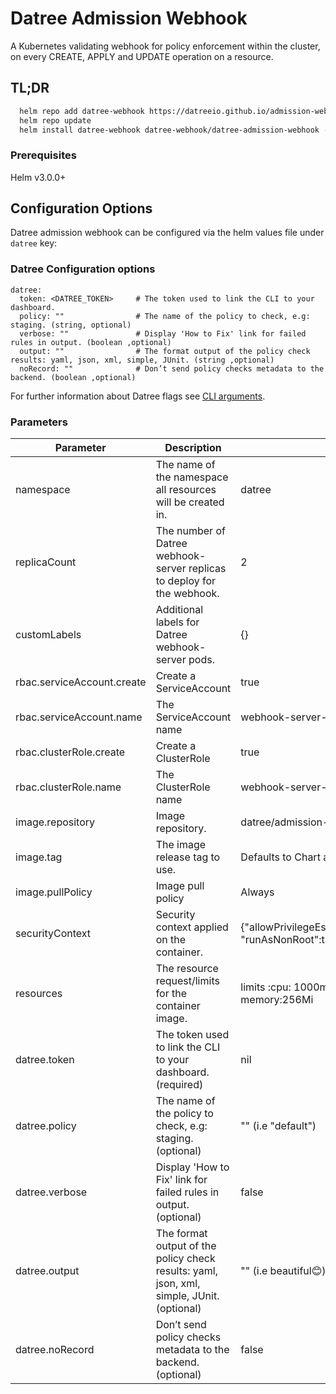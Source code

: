 # Datree Admission Webhook

A Kubernetes validating webhook for policy enforcement within the cluster, on every CREATE, APPLY and UPDATE operation on a resource.

## TL;DR

```bash
  helm repo add datree-webhook https://datreeio.github.io/admission-webhook-datree/
  helm repo update
  helm install datree-webhook datree-webhook/datree-admission-webhook --create-namespace --set datree.token=<DATREE_TOKEN>
```

### Prerequisites

Helm v3.0.0+

## Configuration Options

Datree admission webhook can be configured via the helm values file under `datree` key:

### Datree Configuration options

```
datree:
  token: <DATREE_TOKEN>     # The token used to link the CLI to your dashboard.
  policy: ""                # The name of the policy to check, e.g: staging. (string, optional)
  verbose: ""               # Display 'How to Fix' link for failed rules in output. (boolean ,optional)
  output: ""                # The format output of the policy check results: yaml, json, xml, simple, JUnit. (string ,optional)
  noRecord: ""              # Don’t send policy checks metadata to the backend. (boolean ,optional)
```

For further information about Datree flags see [CLI arguments](https://hub.datree.io/setup/cli-arguments).

### Parameters

| Parameter                  | Description                                                                               | Default                                                                                                 |     |     |
| -------------------------- | ----------------------------------------------------------------------------------------- | ------------------------------------------------------------------------------------------------------- | --- | --- |
| namespace                  | The name of the namespace all resources will be created in.                               | datree                                                                                                  |     |     |
| replicaCount               | The number of Datree webhook-server replicas to deploy for the webhook.                   | 2                                                                                                       |     |     |
| customLabels               | Additional labels for Datree webhook-server pods.                                         | {}                                                                                                      |     |     |
| rbac.serviceAccount.create | Create a ServiceAccount                                                                   | true                                                                                                    |     |     |
| rbac.serviceAccount.name   | The ServiceAccount name                                                                   | webhook-server-datree                                                                                   |     |     |
| rbac.clusterRole.create    | Create a ClusterRole                                                                      | true                                                                                                    |     |     |
| rbac.clusterRole.name      | The ClusterRole name                                                                      | webhook-server-datree                                                                                   |     |     |
| image.repository           | Image repository.                                                                         | datree/admission-webhook                                                                                |     |     |
| image.tag                  | The image release tag to use.                                                             | Defaults to Chart appVersion                                                                            |     |     |
| image.pullPolicy           | Image pull policy                                                                         | Always                                                                                                  |     |     |
| securityContext            | Security context applied on the container.                                                | {"allowPrivilegeEscalation":false,"readOnlyRootFilesystem":true, "runAsNonRoot":true,"runAsUser":25000} |     |     |
| resources                  | The resource request/limits for the container image.                                      | limits :cpu: 1000m, memory: 512Mi requests: cpu:100m, memory:256Mi                                      |     |     |
| datree.token               | The token used to link the CLI to your dashboard. (required)                              | nil                                                                                                     |     |     |
| datree.policy              | The name of the policy to check, e.g: staging. (optional)                                 | "" (i.e "default")                                                                                      |     |     |
| datree.verbose             | Display 'How to Fix' link for failed rules in output. (optional)                          | false                                                                                                   |     |     |
| datree.output              | The format output of the policy check results: yaml, json, xml, simple, JUnit. (optional) | "" (i.e beautiful😊)                                                                                    |     |     |
| datree.noRecord            | Don’t send policy checks metadata to the backend. (optional)                              | false                                                                                                   |     |     |
